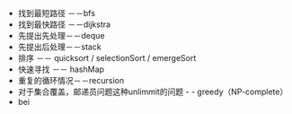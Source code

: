 - 找到最短路径 －－bfs
- 找到最快路径 －－dijkstra
- 先提出先处理－－deque
- 先提出后处理－－stack
- 排序 －－ quicksort / selectionSort / emergeSort
- 快速寻找 －－ hashMap
- 重复的循环情况－－recursion
- 对于集合覆盖，邮递员问题这种unlimmit的问题 - - greedy（NP-complete）
- bei
<!--stackedit_data:
eyJoaXN0b3J5IjpbMTY3MjQ2NjcxMiwtNzg3NzM1ODYxLC02ND
gwMTY1NThdfQ==
-->